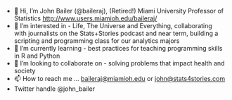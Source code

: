 - 👋 Hi, I’m John Bailer (@baileraj), (Retired!) Miami University Professor of Statistics http://www.users.miamioh.edu/baileraj/
- 👀 I’m interested in -
Life, The Universe and Everything, collaborating with journalists on the Stats+Stories podcast and near term, building a scripting and programming class for our analytics majors
- 🌱 I’m currently learning -
best practices for teaching programming skills in R and Python
- 💞️ I’m looking to collaborate on - 
solving problems that impact health and society
- 📫 How to reach me ... baileraj@miamioh.edu or john@stats4stories.com
- Twitter handle @john_bailer

<!---
baileraj/baileraj is a ✨ special ✨ repository because its `README.md` (this file) appears on your GitHub profile.
You can click the Preview link to take a look at your changes.
--->
